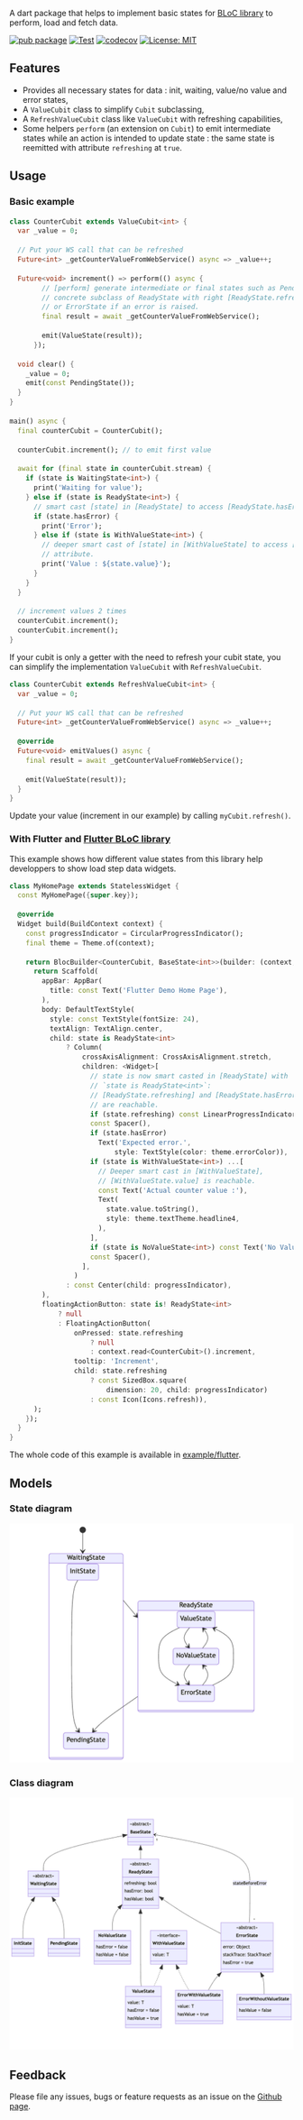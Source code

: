 A dart package that helps to implement basic states for [BLoC library](https://pub.dev/packages/bloc) to perform, load and fetch data.


[![pub package](https://img.shields.io/pub/v/value_cubit.svg)](https://pub.dev/packages/value_cubit)
[![Test](https://github.com/devobs/value_cubit/actions/workflows/test.yml/badge.svg)](https://github.com/devobs/value_cubit/actions/workflows/test.yml)
[![codecov](https://codecov.io/gh/devobs/value_cubit/branch/main/graph/badge.svg)](https://codecov.io/gh/devobs/value_cubit)
[![License: MIT](https://img.shields.io/badge/License-MIT-yellow.svg)](https://opensource.org/licenses/MIT)

## Features

* Provides all necessary states for data : init, waiting, value/no value and error states,
* A `ValueCubit` class to simplify `Cubit` subclassing,
* A `RefreshValueCubit` class like `ValueCubit` with refreshing capabilities,
* Some helpers `perform` (an extension on `Cubit`) to emit intermediate states while an action is intended to update state : the same state is reemitted with attribute `refreshing` at `true`.

## Usage

### Basic example

```dart
class CounterCubit extends ValueCubit<int> {
  var _value = 0;

  // Put your WS call that can be refreshed
  Future<int> _getCounterValueFromWebService() async => _value++;

  Future<void> increment() => perform(() async {
        // [perform] generate intermediate or final states such as PendingState,
        // concrete subclass of ReadyState with right [ReadyState.refreshing] value
        // or ErrorState if an error is raised.
        final result = await _getCounterValueFromWebService();

        emit(ValueState(result));
      });

  void clear() {
    _value = 0;
    emit(const PendingState());
  }
}

main() async {
  final counterCubit = CounterCubit();

  counterCubit.increment(); // to emit first value

  await for (final state in counterCubit.stream) {
    if (state is WaitingState<int>) {
      print('Waiting for value');
    } else if (state is ReadyState<int>) {
      // smart cast [state] in [ReadyState] to access [ReadyState.hasError] attribute
      if (state.hasError) {
        print('Error');
      } else if (state is WithValueState<int>) {
        // deeper smart cast of [state] in [WithValueState] to access [WithValueState.value]
        // attribute.
        print('Value : ${state.value}');
      }
    }
  }

  // increment values 2 times
  counterCubit.increment();
  counterCubit.increment();
}
```

If your cubit is only a getter with the need to refresh your cubit state, you can simplify the implementation `ValueCubit` with `RefreshValueCubit`.

```dart
class CounterCubit extends RefreshValueCubit<int> {
  var _value = 0;

  // Put your WS call that can be refreshed
  Future<int> _getCounterValueFromWebService() async => _value++;

  @override
  Future<void> emitValues() async {
    final result = await _getCounterValueFromWebService();

    emit(ValueState(result));
  }
}
```

Update your value (increment in our example) by calling `myCubit.refresh()`.

### With Flutter and [Flutter BLoC library](https://pub.dev/packages/flutter_bloc)

This example shows how different value states from this library help developpers to show load step data widgets.

```dart
class MyHomePage extends StatelessWidget {
  const MyHomePage({super.key});

  @override
  Widget build(BuildContext context) {
    const progressIndicator = CircularProgressIndicator();
    final theme = Theme.of(context);

    return BlocBuilder<CounterCubit, BaseState<int>>(builder: (context, state) {
      return Scaffold(
        appBar: AppBar(
          title: const Text('Flutter Demo Home Page'),
        ),
        body: DefaultTextStyle(
          style: const TextStyle(fontSize: 24),
          textAlign: TextAlign.center,
          child: state is ReadyState<int>
              ? Column(
                  crossAxisAlignment: CrossAxisAlignment.stretch,
                  children: <Widget>[
                    // state is now smart casted in [ReadyState] with
                    // `state is ReadyState<int>`:
                    // [ReadyState.refreshing] and [ReadyState.hasError]
                    // are reachable.
                    if (state.refreshing) const LinearProgressIndicator(),
                    const Spacer(),
                    if (state.hasError)
                      Text('Expected error.',
                          style: TextStyle(color: theme.errorColor)),
                    if (state is WithValueState<int>) ...[
                      // Deeper smart cast in [WithValueState],
                      // [WithValueState.value] is reachable.
                      const Text('Actual counter value :'),
                      Text(
                        state.value.toString(),
                        style: theme.textTheme.headline4,
                      ),
                    ],
                    if (state is NoValueState<int>) const Text('No Value'),
                    const Spacer(),
                  ],
                )
              : const Center(child: progressIndicator),
        ),
        floatingActionButton: state is! ReadyState<int>
            ? null
            : FloatingActionButton(
                onPressed: state.refreshing
                    ? null
                    : context.read<CounterCubit>().increment,
                tooltip: 'Increment',
                child: state.refreshing
                    ? const SizedBox.square(
                        dimension: 20, child: progressIndicator)
                    : const Icon(Icons.refresh)),
      );
    });
  }
}
```

The whole code of this example is available in [example/flutter](example/flutter).

## Models

### State diagram

![State diagram](https://github.com/devobs/value_cubit/blob/main/doc/state_diagram.png?raw=true)

### Class diagram

![Class diagram](https://github.com/devobs/value_cubit/blob/main/doc/class_diagram.png?raw=true)

## Feedback

Please file any issues, bugs or feature requests as an issue on the [Github page](https://github.com/devobs/value_cubit/issues).
